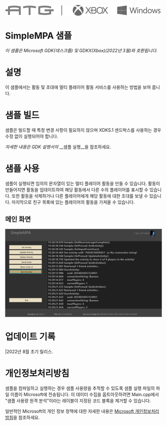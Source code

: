 ![](./media/image1.png)

# SimpleMPA 샘플

*이 샘플은 Microsoft GDK(데스크톱) 및 GDKX(Xbox)(2022년 3월)와 호환됩니다.*

# 설명

이 샘플에서는 활동 및 초대에 멀티 플레이어 활동 서비스를 사용하는 방법을 보여 줍니다.

# 샘플 빌드

샘플은 빌드할 때 특정 변경 사항이 필요하지 않으며 XDKS.1 샌드박스를 사용하는 경우 수정 없이 실행되어야 합니다.

*자세한 내용은* *GDK 설명서의* __샘플 실행__을 참조하세요.&nbsp;

# 샘플 사용

샘플이 실행되면 임의의 문자열이 있는 멀티 플레이어 활동을 만들 수 있습니다. 활동이 만들어지면 활동을 업데이트하여 해당 활동에서 다른 수의 플레이어를 표시할 수 있습니다. 또한 활동을 삭제하거나 다른 플레이어에게 해당 활동에 대한 초대를 보낼 수 있습니다. 마지막으로 친구 목록에 있는 플레이어의 활동을 가져올 수 있습니다.

## 메인 화면

![그래픽 사용자 인터페이스, 자동으로 생성된 텍스트 설명](./media/image3.png)

# 업데이트 기록

|2022년 8월 초기 릴리스.

# 개인정보처리방침

샘플을 컴파일하고 실행하는 경우 샘플 사용량을 추적할 수 있도록 샘플 실행 파일의 파일 이름이 Microsoft에 전송됩니다. 이 데이터 수집을 옵트아웃하려면 Main.cpp에서 "샘플 사용량 원격 분석"이라는 레이블이 지정된 코드 블록을 제거할 수 있습니다.

일반적인 Microsoft의 개인 정보 정책에 대한 자세한 내용은 [Microsoft 개인정보처리방침](https://privacy.microsoft.com/en-us/privacystatement/)을 참조하세요.


